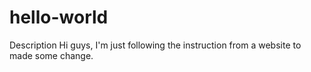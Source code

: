 # hello-world
Description
Hi guys,
I'm just following the instruction from a website to made some change.
